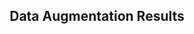 <h2 align="center">Data Augmentation Results</h2>
<p align="center">
  <video src="sample_output/origin.mp4" width="100" width='100autoplay muted loop style="display:inline-block; margin-right:10px;"></video>
  <video src="sample_output/200.mp4" width="100" autoplay muted loop style="display:inline-block; margin-right:10px;"></video>
  <video src="sample_output/400.mp4" width="100" autoplay muted loop style="display:inline-block;"></video>
</p>
